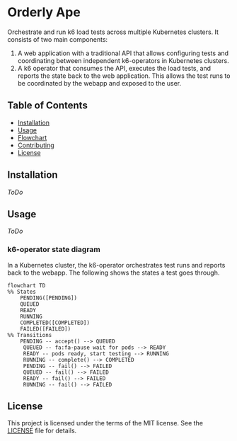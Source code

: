 # Orderly Ape

Orchestrate and run k6 load tests across multiple Kubernetes clusters. It consists of two main components:

1. A web application with a traditional API that allows configuring tests and coordinating between independent k6-operators in Kubernetes clusters.
2. A k6 operator that consumes the API, executes the load tests, and reports the state back to the web application. This allows the test runs to be coordinated by the webapp and exposed to the user.

## Table of Contents

-   [Installation](#installation)
-   [Usage](#usage)
-   [Flowchart](#flowchart)
-   [Contributing](#contributing)
-   [License](#license)

## Installation

_ToDo_

## Usage

_ToDo_

### k6-operator state diagram

In a Kubernetes cluster, the k6-operator orchestrates test runs and reports back to the webapp. The following shows the states a test goes through.

```mermaid
flowchart TD
%% States
    PENDING([PENDING])
    QUEUED
    READY
    RUNNING
    COMPLETED([COMPLETED])
    FAILED([FAILED])
%% Transitions
    PENDING -- accept() --> QUEUED
     QUEUED -- fa:fa-pause wait for pods --> READY
     READY -- pods ready, start testing --> RUNNING
     RUNNING -- complete() --> COMPLETED
     PENDING -- fail() --> FAILED
     QUEUED -- fail() --> FAILED
     READY -- fail() --> FAILED
     RUNNING -- fail() --> FAILED
```

## License

This project is licensed under the terms of the MIT license. See the [LICENSE](LICENSE) file for details.
